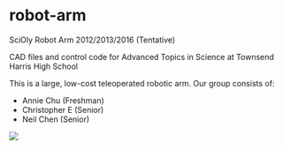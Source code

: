 # robot-arm
SciOly Robot Arm 2012/2013/2016 (Tentative)

CAD files and control code for Advanced Topics in Science at Townsend Harris High School

This is a large, low-cost teleoperated robotic arm. Our group consists of:

- Annie Chu (Freshman)
- Christopher E (Senior)
- Neil Chen (Senior)

![](http://i.gyazo.com/805d326254ae9f81fbe6eaeb527e3337.png)
